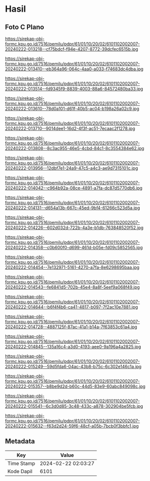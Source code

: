 # Hasil

## Foto C Plano

https://sirekap-obj-formc.kpu.go.id/7516/pemilu/pdpr/61/01/10/20/02/6101102002007-20240222-013218--cf75bdcf-f94e-4207-8772-39dcfec6515b.jpg

https://sirekap-obj-formc.kpu.go.id/7516/pemilu/pdpr/61/01/10/20/02/6101102002007-20240222-013410--eb364a96-064c-4aa0-a033-f74683dc4dba.jpg

https://sirekap-obj-formc.kpu.go.id/7516/pemilu/pdpr/61/01/10/20/02/6101102002007-20240222-013514--fd9345f9-8839-4003-88a6-84572480ba33.jpg

https://sirekap-obj-formc.kpu.go.id/7516/pemilu/pdpr/61/01/10/20/02/6101102002007-20240222-013610--78d0a101-d61f-40b5-ac04-b198a26a02c9.jpg

https://sirekap-obj-formc.kpu.go.id/7516/pemilu/pdpr/61/01/10/20/02/6101102002007-20240222-013710--9014dee1-16d2-4f3f-ac51-7ecaac2f1278.jpg

https://sirekap-obj-formc.kpu.go.id/7516/pemilu/pdpr/61/01/10/20/02/6101102002007-20240222-013808--8c3ac955-46e5-4cbd-84c1-8c3554384e62.jpg

https://sirekap-obj-formc.kpu.go.id/7516/pemilu/pdpr/61/01/10/20/02/6101102002007-20240222-013956--12dbf7e1-24a9-47c5-a4c3-ae9d7315101c.jpg

https://sirekap-obj-formc.kpu.go.id/7516/pemilu/pdpr/61/01/10/20/02/6101102002007-20240222-014042--c964b92a-08ce-4891-a7fa-dc87d5770db6.jpg

https://sirekap-obj-formc.kpu.go.id/7516/pemilu/pdpr/61/01/10/20/02/6101102002007-20240222-014131--d654a13b-667c-45ed-9bf4-61266c523d5a.jpg

https://sirekap-obj-formc.kpu.go.id/7516/pemilu/pdpr/61/01/10/20/02/6101102002007-20240222-014226--602d032d-722b-4a3e-b1db-763848520f52.jpg

https://sirekap-obj-formc.kpu.go.id/7516/pemilu/pdpr/61/01/10/20/02/6101102002007-20240222-014358--c0b600f0-d699-461d-b05e-fd09c5852565.jpg

https://sirekap-obj-formc.kpu.go.id/7516/pemilu/pdpr/61/01/10/20/02/6101102002007-20240222-014454--7e132971-5161-4270-a7fa-8e6298695baa.jpg

https://sirekap-obj-formc.kpu.go.id/7516/pemilu/pdpr/61/01/10/20/02/6101102002007-20240222-014543--fe6841d5-702b-45e4-8a8f-5eef9a068f49.jpg

https://sirekap-obj-formc.kpu.go.id/7516/pemilu/pdpr/61/01/10/20/02/6101102002007-20240222-014644--b6f4f4b6-ca41-4817-b097-7f2ac10e7881.jpg

https://sirekap-obj-formc.kpu.go.id/7516/pemilu/pdpr/61/01/10/20/02/6101102002007-20240222-014728--4887125f-87ac-41a1-b14a-7f63853c61a4.jpg

https://sirekap-obj-formc.kpu.go.id/7516/pemilu/pdpr/61/01/10/20/02/6101102002007-20240222-014845--135a16c4-a3d0-4193-aee0-9a196a4a2825.jpg

https://sirekap-obj-formc.kpu.go.id/7516/pemilu/pdpr/61/01/10/20/02/6101102002007-20240222-015249--59d5fda6-04ac-43b8-b75c-6c302e146c1a.jpg

https://sirekap-obj-formc.kpu.go.id/7516/pemilu/pdpr/61/01/10/20/02/6101102002007-20240222-015357--b8be9d2d-b60c-44d5-83e9-60abc849098c.jpg

https://sirekap-obj-formc.kpu.go.id/7516/pemilu/pdpr/61/01/10/20/02/6101102002007-20240222-015541--6c3d0d85-3c48-433c-a878-302904be5fcb.jpg

https://sirekap-obj-formc.kpu.go.id/7516/pemilu/pdpr/61/01/10/20/02/6101102002007-20240222-015632--f63d2d24-59f6-48cf-a05b-7bcb0f3bbfc1.jpg


## Metadata

| Key        | Value               |
| ---------- | ------------------- |
| Time Stamp | 2024-02-22 02:03:27 |
| Kode Dapil | 6101                |



